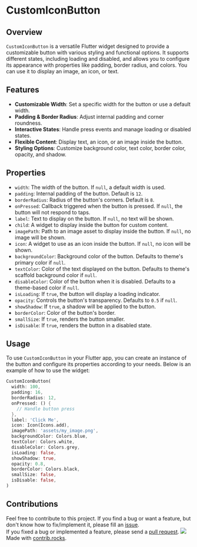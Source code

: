 # CustomIconButton

## Overview

`CustomIconButton` is a versatile Flutter widget designed to provide a customizable button with various styling and functional options. It supports different states, including loading and disabled, and allows you to configure its appearance with properties like padding, border radius, and colors. You can use it to display an image, an icon, or text.

## Features

- **Customizable Width**: Set a specific width for the button or use a default width.
- **Padding & Border Radius**: Adjust internal padding and corner roundness.
- **Interactive States**: Handle press events and manage loading or disabled states.
- **Flexible Content**: Display text, an icon, or an image inside the button.
- **Styling Options**: Customize background color, text color, border color, opacity, and shadow.

## Properties

- `width`: The width of the button. If `null`, a default width is used.
- `padding`: Internal padding of the button. Default is `12`.
- `borderRadius`: Radius of the button's corners. Default is `8`.
- `onPressed`: Callback triggered when the button is pressed. If `null`, the button will not respond to taps.
- `label`: Text to display on the button. If `null`, no text will be shown.
- `child`: A widget to display inside the button for custom content.
- `imagePath`: Path to an image asset to display inside the button. If `null`, no image will be shown.
- `icon`: A widget to use as an icon inside the button. If `null`, no icon will be shown.
- `backgroundColor`: Background color of the button. Defaults to theme's primary color if `null`.
- `textColor`: Color of the text displayed on the button. Defaults to theme's scaffold background color if `null`.
- `disableColor`: Color of the button when it is disabled. Defaults to a theme-based color if `null`.
- `isLoading`: If `true`, the button will display a loading indicator.
- `opacity`: Controls the button's transparency. Defaults to `0.5` if `null`.
- `showShadow`: If `true`, a shadow will be applied to the button.
- `borderColor`: Color of the button's border.
- `smallSize`: If `true`, renders the button smaller.
- `isDisable`: If `true`, renders the button in a disabled state.

## Usage

To use `CustomIconButton` in your Flutter app, you can create an instance of the button and configure its properties according to your needs. Below is an example of how to use the widget:

```dart
CustomIconButton(
  width: 100,
  padding: 16,
  borderRadius: 12,
  onPressed: () {
    // Handle button press
  },
  label: 'Click Me',
  icon: Icon(Icons.add),
  imagePath: 'assets/my_image.png',
  backgroundColor: Colors.blue,
  textColor: Colors.white,
  disableColor: Colors.grey,
  isLoading: false,
  showShadow: true,
  opacity: 0.8,
  borderColor: Colors.black,
  smallSize: false,
  isDisable: false,
)
```

## Contributions
Feel free to contribute to this project.
If you find a bug or want a feature, but don't know how to fix/implement it, please fill an [issue](https://github.com/ma7moud3osman/easy_stepper/issues).  
If you fixed a bug or implemented a feature, please send a [pull request](https://github.com/ma7moud3osman/easy_stepper/pulls).
<a href="https://github.com/abdelrahmanghanem/main_button/graphs/contributors">
  <img src="https://contrib.rocks/image?repo=abdelrahmanghanem/main_button" />
</a>
Made with [contrib.rocks](https://contrib.rocks).
 